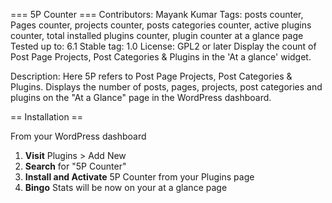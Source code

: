 === 5P Counter ===
Contributors: Mayank Kumar
Tags: posts counter, Pages counter, projects counter, posts categories counter, active plugins counter, total installed plugins counter, plugin counter at a glance page  
Tested up to: 6.1
Stable tag: 1.0
License: GPL2 or later
Display the count of Post Page Projects, Post Categories & Plugins in the 'At a glance' widget.

Description: Here 5P refers to Post Page Projects, Post Categories & Plugins. Displays the number of posts, pages, projects, post categories and plugins on the "At a Glance" page in the WordPress dashboard.

== Installation ==

From your WordPress dashboard

1. **Visit** Plugins > Add New
2. **Search** for "5P Counter"
3. **Install and Activate** 5P Counter from your Plugins page
4. **Bingo** Stats will be now on your at a glance page
